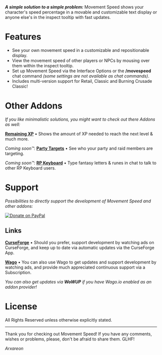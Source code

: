 ***A simple solution to a simple problem:*** Movement Speed shows your character's speed percentage in a movable and customizable text display or anyone else's in the inspect tooltip with fast updates.

# Features
* See your own movement speed in a customizable and repositionable display.
* View the movement speed of other players or NPCs by mousing over them within the inspect tooltip.
* Set up Movement Speed via the Interface Options or the **/movespeed** chat command *(some settings are not available as chat commands)*.
* Includes multi-version support for Retail, Classic and Burning Crusade Classic!

# Other Addons
*If you like minimalistic solutions, you might want to check out there Addons as well:*

[**Remaining XP**](https://bitbucket.org/Arxareon/remaining-xp) • Shows the amount of XP needed to reach the next level & much more.

*Coming soon™:*
[**Party Targets**](https://bitbucket.org/Arxareon/party-targets) • See who your party and raid members are targeting.

*Coming soon™:*
[**RP Keyboard**](https://bitbucket.org/Arxareon/rp-keyboard) • Type fantasy letters & runes in chat to talk to other RP Keyboard users.

# Support
*Possibilities to directly support the development of Movement Speed and other addons:*

[![Donate on PayPal](https://upload.wikimedia.org/wikipedia/commons/thumb/b/b5/PayPal.svg/124px-PayPal.svg.png)](https://www.paypal.com/donate/?hosted_button_id=Z4FSAFKA5LX98)

## Links
[**CurseForge**](https://www.curseforge.com/wow/addons/movement-speed) • Should you prefer, support development by watching ads on CurseForge, and keep up to date via automatic updates via the CurseForge App.

[**Wago**](https://addons.wago.io/addons/movement-speed) • You can also use Wago to get updates and support development by watching ads, and provide much appreciated continuous support via a Subscription.

*You can also get updates via **WoWUP** if you have Wago.io enabled as an addon provider!*

# License
All Rights Reserved unless otherwise explicitly stated.

- - -
Thank you for checking out Movement Speed!
If you have any comments, wishes or problems, please, don't be afraid to share them. GLHF!

*Arxareon*